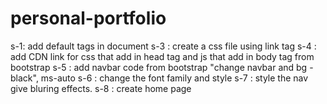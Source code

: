 # personal-portfolio
s-1: add default tags in document
s-3 : create a css file using link tag
s-4 : add CDN link for css that add in head tag  and js that add in body tag from bootstrap
s-5 : add navbar code from bootstrap "change navbar and bg -black", ms-auto
s-6 : change the font family and style
s-7 : style the nav give bluring effects.
s-8 : create home page